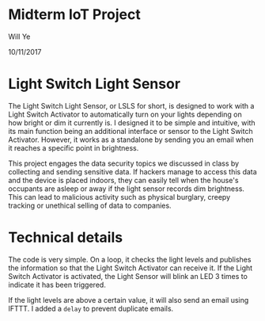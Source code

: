 # Midterm IoT Project

Will Ye

10/11/2017

# Light Switch Light Sensor

The Light Switch Light Sensor, or LSLS for short, is designed to work with a Light Switch Activator to automatically turn on your lights depending on how bright or dim it currently is. I designed it to be simple and intuitive, with its main function being an additional interface or sensor to the Light Switch Activator. However, it works as a standalone by sending you an email when it reaches a specific point in brightness.

This project engages the data security topics we discussed in class by collecting and sending sensitive data. If hackers manage to access this data and the device is placed indoors, they can easily tell when the house's occupants are asleep or away if the light sensor records dim brightness. This can lead to malicious activity such as physical burglary, creepy tracking or unethical selling of data to companies.

# Technical details

The code is very simple. On a loop, it checks the light levels and publishes the information so that the Light Switch Activator can receive it. If the Light Switch Activator is activated, the Light Sensor will blink an LED 3 times to indicate it has been triggered.

If the light levels are above a certain value, it will also send an email using IFTTT. I added a `delay` to prevent duplicate emails.

